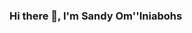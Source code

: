 ### Hi there 👋, I'm Sandy Om''Iniabohs

<!--
**SandyCOG/SandyCOG** is a ✨ _special_ ✨ repository because its `README.md` (this file) appears on your GitHub profile.

Here are some ideas to get you started:

- 🔭 I’m currently working on building my portfolio by working on real world projects.
- 🌱 I’m currently learning how to use BeautifulSoup
- 💬 Ask me about anything
- 👯 I’m looking to collaborate on Data science and Machine learning projects
- 📫 How to reach me: sanominiabohs@gmail.com
- ⚡ Fun fact: I love reading books and sewing my own clothes.
-->

